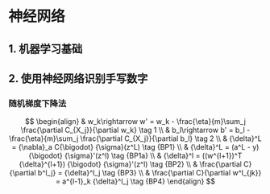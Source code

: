 # 神经网络
## 1. 机器学习基础




## 2. 使用神经网络识别手写数字

### 随机梯度下降法

$$
\begin{align}
& w_k\rightarrow w' = w_k - \frac{\eta}{m}\sum_j \frac{\partial C_{X_j}}{\partial w_k} \tag 1 \\
& b_l\rightarrow b' = b_l - \frac{\eta}{m}\sum_j \frac{\partial C_{X_j}}{\partial b_l} \tag 2 \\
& {\delta}^L = {\nabla}_a C{\bigodot} {\sigma}(z^L) \tag {BP1} \\
& {\delta}^L = (a^L - y) {\bigodot} {\sigma}'(z^l) \tag {BP1a} \\
& {\delta}^l = ((w^{l+1})^T {\delta}^{l+1}) {\bigodot} {\sigma}'(z^l) \tag {BP2} \\
& \frac{\partial C}{\partial b^l_j} = {\delta}^l_j \tag {BP3} \\
& \frac{\partial C}{\partial w^l_{jk}} = a^{l-1}_k {\delta}^l_j \tag {BP4}
\end{align}
$$

